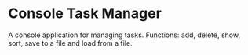 # Console Task Manager

A console application for managing tasks.
Functions: add, delete, show, sort, save to a file and load from a file.
 
